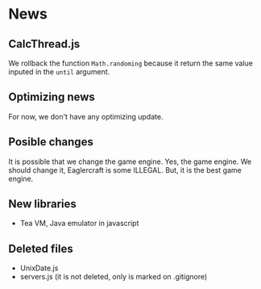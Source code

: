 # News

## CalcThread.js
We rollback the function `Math.randoming` because it return the same value inputed in the `until` argument.

## Optimizing news
For now, we don't have any optimizing update.

## Posible changes
It is possible that we change the game engine. Yes, the game engine. We should change it, Eaglercraft is some ILLEGAL. But, it is the best game engine.

## New libraries
- Tea VM, Java emulator in javascript

## Deleted files
- UnixDate.js
- servers.js (it is not deleted, only is marked on .gitignore)